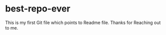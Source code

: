 # best-repo-ever
This is my first Git file which points to Readme file.
Thanks for Reaching out to me.
